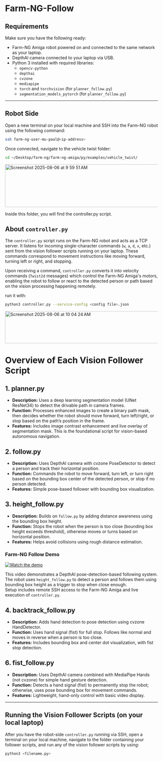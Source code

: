 # Farm-NG-Follow

## Requirements

Make sure you have the following ready:

- Farm-NG Amiga robot powered on and connected to the same network as your laptop.  
- DepthAI camera connected to your laptop via USB.  
- Python 3 installed with required libraries:  
  - `opencv-python`  
  - `depthai`  
  - `cvzone`  
  - `mediapipe`  
  - `torch` and `torchvision` (for `planner_follow.py`)  
  - `segmentation_models_pytorch` (for `planner_follow.py`)  

---

## Robot Side

Open a new terminal on your local machine and SSH into the Farm-NG robot using the following command:

```bash
ssh farm-ng-user-mu-paal@<ip-address>
```
Once connected, navigate to the vehicle twist folder:

```bash
cd ~/Desktop/farm-ng/farm-ng-amiga/py/examples/vehicle_twist/
```

<img width="829" height="141" alt="Screenshot 2025-08-06 at 9 59 51 AM" src="https://github.com/user-attachments/assets/5eb0d372-58e4-4c0f-9de1-c3ebe7362b80" />




Inside this folder, you will find the controller.py script.

## About `controller.py`

The `controller.py` script runs on the Farm-NG robot and acts as a TCP server. It listens for incoming single-character commands (`w`, `a`, `d`, `x`, etc.) sent from the vision follower scripts running on your laptop. These commands correspond to movement instructions like moving forward, turning left or right, and stopping.

Upon receiving a command, `controller.py` converts it into velocity commands (`Twist2d` messages) which control the Farm-NG Amiga's motors, enabling the robot to follow or react to the detected person or path based on the vision processing happening remotely.

run it with:

```bash
python3 controller.py --service-config <config file>.json
```

<img width="866" height="106" alt="Screenshot 2025-08-06 at 10 04 24 AM" src="https://github.com/user-attachments/assets/7d6ad281-35cb-4856-a764-f9806746da51" />




# Overview of Each Vision Follower Script

## 1. planner.py  
- **Description:** Uses a deep learning segmentation model (UNet ResNet34) to detect the drivable path in camera frames.  
- **Function:** Processes enhanced images to create a binary path mask, then decides whether the robot should move forward, turn left/right, or stop based on the path’s position in the frame.  
- **Features:** Includes image contrast enhancement and live overlay of segmentation mask. This is the foundational script for vision-based autonomous navigation.

## 2. follow.py  
- **Description:** Uses DepthAI camera with cvzone PoseDetector to detect a person and track their horizontal position.  
- **Function:** Commands the robot to move forward, turn left, or turn right based on the bounding box center of the detected person, or stop if no person detected.  
- **Features:** Simple pose-based follower with bounding box visualization.

## 3. height_follow.py  
- **Description:** Builds on `follow.py` by adding distance awareness using the bounding box height.  
- **Function:** Stops the robot when the person is too close (bounding box height exceeds threshold), otherwise moves or turns based on horizontal position.  
- **Features:** Helps avoid collisions using rough distance estimation.

### Farm-NG Follow Demo

[![Watch the demo](https://img.youtube.com/vi/mdIx4PoUW4Q/maxresdefault.jpg)](https://www.youtube.com/watch?v=mdIx4PoUW4Q)

This video demonstrates a DepthAI pose-detection-based following system. The robot uses `height_follow.py` to detect a person and follows them using bounding box height as a trigger to stop when close enough.  
Setup includes remote SSH access to the Farm-NG Amiga and live execution of `controller.py`.




## 4. backtrack_follow.py  
- **Description:** Adds hand detection to pose detection using cvzone HandDetector.  
- **Function:** Uses hand signal (fist) for full stop. Follows like normal and moves in reverse when a person is too close.
- **Features:** Includes bounding box and center dot visualization, with fist stop detection.

## 6. fist_follow.py  
- **Description:** Uses DepthAI camera combined with MediaPipe Hands (not cvzone) for simple hand gesture detection.  
- **Function:** Detects a hand signal (fist) to permanently stop the robot; otherwise, uses pose bounding box for movement commands.  
- **Features:** Lightweight, hand-only control with basic video display.

---
## Running the Vision Follower Scripts (on your local laptop)

After you have the robot-side `controller.py` running via SSH, open a terminal on your local machine, navigate to the folder containing your follower scripts, and run any of the vision follower scripts by using:

```bash
python3 <filename.py>
